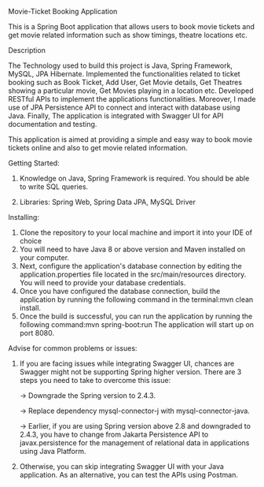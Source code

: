 Movie-Ticket Booking Application

This is a Spring Boot application that allows users to book movie tickets and get movie related information such as show timings, theatre locations etc.

Description

The Technology used to build this project is Java, Spring Framework, MySQL, JPA Hibernate. Implemented the functionalities related to ticket booking such as Book Ticket, Add User, Get Movie details, Get Theatres showing a particular movie, Get Movies playing in a location etc. Developed RESTful APIs to implement the applications functionalities. Moreover, I made use of JPA Persistence API to connect and interact with database using Java. Finally, The application is integrated with Swagger UI for API documentation and testing. 

This application is aimed at providing a simple and easy way to book movie tickets online and also to get movie related information.

Getting Started:

1) Knowledge on Java, Spring Framework is required. You should be able to write SQL queries.

2) Libraries: Spring Web, Spring Data JPA, MySQL Driver

Installing:

  1) Clone the repository to your local machine and import it into your IDE of choice
  2) You will need to have Java 8 or above version and Maven installed on your computer.
  3) Next, configure the application's database connection by editing the application.properties file located in the src/main/resources directory. You will need to          provide your database credentials.
  4) Once you have configured the database connection, build the application by running the following command in the terminal:mvn clean install.
  5) Once the build is successful, you can run the application by running the following command:mvn spring-boot:run The application will start up on port 8080.
 
Advise for common problems or issues:

  1) If you are facing issues while integrating Swagger UI, chances are Swagger might not be supporting Spring higher version. There are 3 steps you need to take to        overcome this issue:
  
      -> Downgrade the Spring version to 2.4.3.
                     
     -> Replace dependency mysql-connector-j with mysql-connector-java.
                     
     -> Earlier, if you are using Spring version above 2.8 and downgraded to 2.4.3, you have to change from Jakarta Persistence API to                                         javax.persistence for the management of relational data in applications using Java Platform.

  2) Otherwise, you can skip integrating Swagger UI with your Java application. As an alternative, you can test the APIs using Postman.
